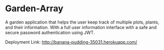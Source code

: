 # Garden-Array
A garden application that helps the user keep track of multiple plots, plants, and their information. With a full user information interface with a safe and secure password authentication using JWT.

Deployment Link: http://banana-pudding-35031.herokuapp.com/

